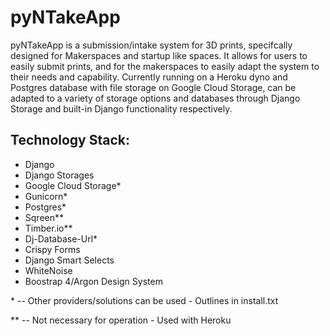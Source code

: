 # pyNTakeApp
pyNTakeApp is a submission/intake system for 3D prints, specifcally designed for Makerspaces and startup like spaces. It allows for users to easily submit prints, and for the makerspaces to easily adapt the system to their needs and capability. Currently running on a Heroku dyno and Postgres database with file storage on Google Cloud Storage, can be adapted to a variety of storage options and databases through Django Storage and built-in Django functionality respectively.

## Technology Stack:
- Django
- Django Storages
- Google Cloud Storage*
- Gunicorn*
- Postgres*
- Sqreen**
- Timber.io**
- Dj-Database-Url*
- Crispy Forms
- Django Smart Selects
- WhiteNoise
- Boostrap 4/Argon Design System

\* -- Other providers/solutions can be used - Outlines in install.txt

\** -- Not necessary for operation - Used with Heroku
